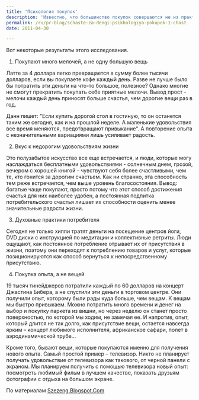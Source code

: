 ```yaml
---
title: 'Психология покупок'
description: 'Известно, что большинство покупок совершаются не из практической необходимости, а для достижения более комфортного эмоционального состояния, проще говоря - для обладания счастьем.'
permalink: /ru/pr-blog/schaste-za-dengi-psikhologiya-pokupok-1-chast
date: 2011-04-30

---
```


Вот некоторые  результаты этого исследования.

1. Покупают много мелочей, а не одну большую вещь

Латте за 4 доллара легко превращается в сумму более тысячи долларов, если вы покупаете кофе каждый день. Разве не лучше было бы потратить эти деньги на что-то большое, полезное? Однако многие не смогут прекратить покупать себе приятные мелочи. Вывод прост - мелочи каждый день приносят больше счастья, чем дорогие вещи раз в год.

Данн пишет: "Если купить дорогой стол в гостиную, то он останется таким же сегодня, как и на прошлой неделе. А маленькие удовольствия все время меняются, предотвращают привыкание". А повторение опыта с незначительными вариациями лишь усиливает радость.

2. Вкус к недорогим удовольствиям жизни

Это полузабытое искусство все еще встречается, и люди, которые могу наслаждаться бесплатными удовольствиями - солнечным днем, грозой, вечером с хорошей книгой - чувствуют себя более счастливыми, чем те, кто гонится за дорогим счастьем. Как ни странно, эта способность тем реже встречается, чем выше уровень благосостояния. Вывод: богатые чаще покупают, просто потому что этот способ достижения счастья для них наиболее удобен, а постоянная подпитка потребительского счастья лишает их способности оценить менее значительные радости жизни.

3.  Духовные практики потребителя

Сегодня не только хиппи тратят деньги на посещение центров йоги, DVD диски с инструкцией по медитации и коллективные ретриты.  Люди ощущают, как постоянное потребление отрывает их от присутствия в жизни, поэтому они переходят к потреблению товаров и услуг, которые позиционируются как способ вернуться к непосредственному присутствию.

4. Покупка опыта, а не вещей

19 тысяч тинейджеров потратили каждый по 60 долларов на концерт Джастина Бибера, а не спустили эти деньги в торговом центре.  Они получили опыт, которому были рады куда больше, чем вещам. К вещам мы быстро привыкаем. Можно потратить много времени и денег на выбор и покупку паркета из вишни, но через неделю он станет просто поверхностью, по которой мы ходим, не замечая ее. И напротив, опыт, который длится не так долго, как присутствие вещи, остается навсегда ярким – концерт любимого исполнителя, африканское сафари, полет в аэродинамической трубе…

Кроме того, бывают вещи, которые покупаются именно для получения нового опыта. Самый простой пример – телевизор. Никто не планирует получать удовольствие от телевизора как такового, от черной панели с экраном. Мы планируем получить с помощью телевизора новый опыт: посмотреть любимый фильм в лучшем качестве, показать друзьям фотографии с отдыха на большом экране.

По материалам <a href="https://szezeng.blogspot.com/2010/11/psychology-of-money-buying-happiness.html">Szezeng.Blogspot.Com</a>

